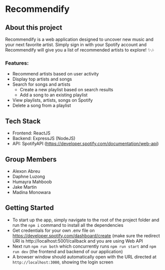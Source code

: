 # Recommendify

## About this project
Recommendify is a web application designed to uncover new music and your next favorite artist. Simply sign in with your Spotify account and Recommendify will give you a list of recommended artists to explore! ✨🎶

### Features: 
- Recommend artists based on user activity
- Display top artists and songs
- Search for songs and artists
    - Create a new playlist based on search results
    - Add a song to an existing playlist
- View playlists, artists, songs on Spotify
- Delete a song from a playlist

## Tech Stack
- Frontend: ReactJS
- Backend: ExpressJS (NodeJS)
- API: SpotifyAPI (https://developer.spotify.com/documentation/web-api)

## Group Members
- Alexon Abreu
- Daphne Luzong
- Humayra Mahboob
- Jake Martin
- Madina Monowara

## Getting Started
- To start up the app, simply navigate to the root of the project folder and run the `npm i` command to install all the dependencies
- Get credentials for your own .env file on https://developer.spotify.com/dashboard/create (make sure the redirect URI is http://localhost:5001/callback and you are using Web API
- Next run `npm run both` which concurrently runs `npm run start` and `npm run dev` (the frontend and backend of our application)
- A browser window should automatically open with the URL directed at `http://localhost:3000`, showing the login screen
